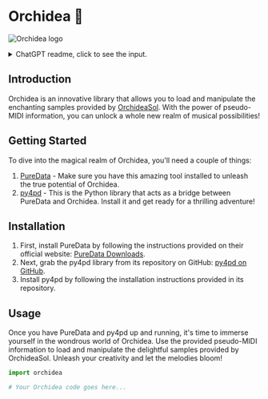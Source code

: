 # Orchidea 🌺

![Orchidea logo](https://example.com/orchidea_logo.png)

<details>
  <summary>ChatGPT readme, click to see the input.</summary>

this is a readme, can you make it look more interesting:

# Orchidea

Load the [OrchideaSol](https://forum.ircam.fr/projects/detail/orchideasol/) samples using pseudo-midi info. 

This is one `py4pd` library for PureData. You need to use [PureData](http://puredata.info/downloads/pure-data) and [py4pd](https://github.com/charlesneimog/py4pd).

</details>

## Introduction

Orchidea is an innovative library that allows you to load and manipulate the enchanting samples provided by [OrchideaSol](https://forum.ircam.fr/projects/detail/orchideasol/). With the power of pseudo-MIDI information, you can unlock a whole new realm of musical possibilities!

## Getting Started

To dive into the magical realm of Orchidea, you'll need a couple of things:

1. [PureData](http://puredata.info/downloads/pure-data) - Make sure you have this amazing tool installed to unleash the true potential of Orchidea.
2. [py4pd](https://github.com/charlesneimog/py4pd) - This is the Python library that acts as a bridge between PureData and Orchidea. Install it and get ready for a thrilling adventure!

## Installation

1. First, install PureData by following the instructions provided on their official website: [PureData Downloads](http://puredata.info/downloads/pure-data).
2. Next, grab the py4pd library from its repository on GitHub: [py4pd on GitHub](https://github.com/charlesneimog/py4pd).
3. Install py4pd by following the installation instructions provided in its repository.

## Usage

Once you have PureData and py4pd up and running, it's time to immerse yourself in the wondrous world of Orchidea. Use the provided pseudo-MIDI information to load and manipulate the delightful samples provided by OrchideaSol. Unleash your creativity and let the melodies bloom!

```python
import orchidea

# Your Orchidea code goes here...

